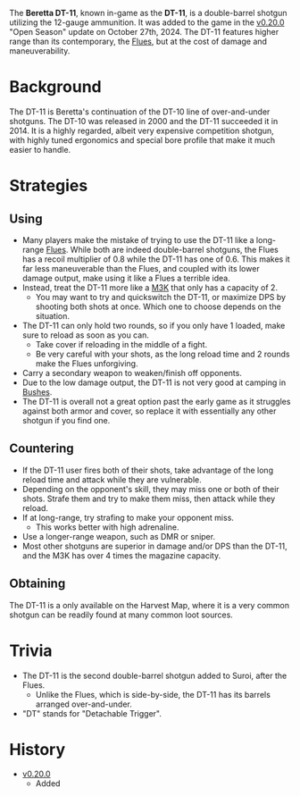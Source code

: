 <Event />

The **Beretta DT-11**, known in-game as the **DT-11**, is a double-barrel shotgun utilizing the 12-gauge ammunition. It was added to the game in the [v0.20.0](https://github.com/HasangerGames/suroi/releases/tag/v0.20.0) "Open Season" update on October 27th, 2024. The DT-11 features higher range than its contemporary, the [Flues](/weapons/guns/flues), but at the cost of damage and maneuverability.

# Background
The DT-11 is Beretta's continuation of the DT-10 line of over-and-under shotguns. The DT-10 was released in 2000 and the DT-11 succeeded it in 2014. It is a highly regarded, albeit very expensive competition shotgun, with highly tuned ergonomics and special bore profile that make it much easier to handle.

# Strategies
## Using
- Many players make the mistake of trying to use the DT-11 like a long-range [Flues](/weapons/guns/flues). While both are indeed double-barrel shotguns, the Flues has a recoil multiplier of 0.8 while the DT-11 has one of 0.6. This makes it far less maneuverable than the Flues, and coupled with its lower damage output, make using it like a Flues a terrible idea.
- Instead, treat the DT-11 more like a [M3K](/weapons/guns/m3k) that only has a capacity of 2. 
  - You may want to try and quickswitch the DT-11, or maximize DPS by shooting both shots at once. Which one to choose depends on the situation.
- The DT-11 can only hold two rounds, so if you only have 1 loaded, make sure to reload as soon as you can.
  - Take cover if reloading in the middle of a fight.
  - Be very careful with your shots, as the long reload time and 2 rounds make the Flues unforgiving.
- Carry a secondary weapon to weaken/finish off opponents.
- Due to the low damage output, the DT-11 is not very good at camping in [Bushes](/obstacles/bush).
- The DT-11 is overall not a great option past the early game as it struggles against both armor and cover, so replace it with essentially any other shotgun if you find one.

## Countering
- If the DT-11 user fires both of their shots, take advantage of the long reload time and attack while they are vulnerable.
- Depending on the opponent's skill, they may miss one or both of their shots. Strafe them and try to make them miss, then attack while they reload.
- If at long-range, try strafing to make your opponent miss.
  - This works better with high adrenaline.
- Use a longer-range weapon, such as DMR or sniper.
- Most other shotguns are superior in damage and/or DPS than the DT-11, and the M3K has over 4 times the magazine capacity.

## Obtaining
The DT-11 is a only available on the Harvest Map, where it is a very common shotgun can be readily found at many common loot sources.

# Trivia
- The DT-11 is the second double-barrel shotgun added to Suroi, after the Flues.
  - Unlike the Flues, which is side-by-side, the DT-11 has its barrels arranged over-and-under.
- "DT" stands for "Detachable Trigger".

# History
- [v0.20.0](https://github.com/HasangerGames/suroi/releases/tag/v0.20.0)
  - Added